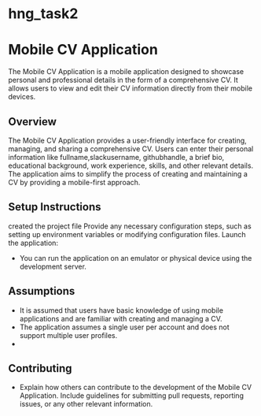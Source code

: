# hng_task2

# Mobile CV Application

The Mobile CV Application is a mobile application designed to showcase personal and professional details in the form of a comprehensive CV. It allows users to view and edit their CV information directly from their mobile devices.
## Overview

The Mobile CV Application provides a user-friendly interface for creating, managing, and sharing a comprehensive CV. Users can enter their personal information like fullname,slackusername, githubhandle, a brief bio, educational background, work experience, skills, and other relevant details. The application aims to simplify the process of creating and maintaining a CV by providing a mobile-first approach.
## Setup Instructions
created the project file
Provide any necessary configuration steps, such as setting up environment variables or modifying configuration files.
Launch the application:
- You can run the application on an emulator or physical device using the development server.

## Assumptions

- It is assumed that users have basic knowledge of using mobile applications and are familiar with creating and managing a CV.
- The application assumes a single user per account and does not support multiple user profiles.
- 
## Contributing

- Explain how others can contribute to the development of the Mobile CV Application. Include guidelines for submitting pull requests, reporting issues, or any other relevant information.
